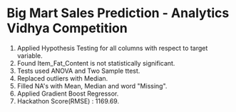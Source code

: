 # Big Mart Sales Prediction - Analytics Vidhya Competition
1. Applied Hypothesis Testing for all columns with respect to target variable.
2. Found Item_Fat_Content is not statistically significant.
2. Tests used ANOVA and Two Sample ttest.
3. Replaced outliers with Median.
4. Filled NA's with Mean, Median and word "Missing".
5. Applied Gradient Boost Regressor.
6. Hackathon Score(RMSE) : 1169.69.